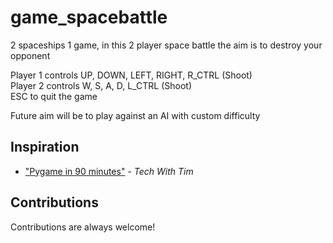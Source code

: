 # game_spacebattle
2 spaceships 1 game, in this 2 player space battle the aim is to destroy your opponent</br>

Player 1 controls UP, DOWN, LEFT, RIGHT, R_CTRL (Shoot) </br>
Player 2 controls W, S, A, D, L_CTRL (Shoot) </br>
ESC to quit the game</br>

Future aim will be to play against an AI with custom difficulty

## Inspiration
- ["Pygame in 90 minutes"](https://www.youtube.com/watch?v=jO6qQDNa2UY&t=1824s) - *Tech With Tim*

## Contributions
Contributions are always welcome!
